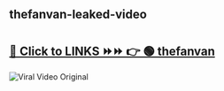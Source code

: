 
 ## thefanvan-leaked-video 

# <h2><a href="https://clipsfans.com/thefanvan&ref=git">🔗 Click to LINKS ⏩⏩ 👉 🟢 thefanvan </a></h2>

<a href="https://clipsfans.com/thefanvan&ref=git" rel="nofollow" data-target="animated-image.originalLink"><img src="https://i.ibb.co.com/xMMVF88/686577567.gif" alt="Viral Video Original" style="max-width: 100%; display: inline-block;" data-target="animated-image.originalImage"></a>
